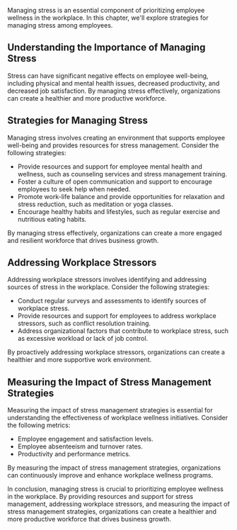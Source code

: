 
Managing stress is an essential component of prioritizing employee wellness in the workplace. In this chapter, we'll explore strategies for managing stress among employees.

Understanding the Importance of Managing Stress
-----------------------------------------------

Stress can have significant negative effects on employee well-being, including physical and mental health issues, decreased productivity, and decreased job satisfaction. By managing stress effectively, organizations can create a healthier and more productive workforce.

Strategies for Managing Stress
------------------------------

Managing stress involves creating an environment that supports employee well-being and provides resources for stress management. Consider the following strategies:

* Provide resources and support for employee mental health and wellness, such as counseling services and stress management training.
* Foster a culture of open communication and support to encourage employees to seek help when needed.
* Promote work-life balance and provide opportunities for relaxation and stress reduction, such as meditation or yoga classes.
* Encourage healthy habits and lifestyles, such as regular exercise and nutritious eating habits.

By managing stress effectively, organizations can create a more engaged and resilient workforce that drives business growth.

Addressing Workplace Stressors
------------------------------

Addressing workplace stressors involves identifying and addressing sources of stress in the workplace. Consider the following strategies:

* Conduct regular surveys and assessments to identify sources of workplace stress.
* Provide resources and support for employees to address workplace stressors, such as conflict resolution training.
* Address organizational factors that contribute to workplace stress, such as excessive workload or lack of job control.

By proactively addressing workplace stressors, organizations can create a healthier and more supportive work environment.

Measuring the Impact of Stress Management Strategies
----------------------------------------------------

Measuring the impact of stress management strategies is essential for understanding the effectiveness of workplace wellness initiatives. Consider the following metrics:

* Employee engagement and satisfaction levels.
* Employee absenteeism and turnover rates.
* Productivity and performance metrics.

By measuring the impact of stress management strategies, organizations can continuously improve and enhance workplace wellness programs.

In conclusion, managing stress is crucial to prioritizing employee wellness in the workplace. By providing resources and support for stress management, addressing workplace stressors, and measuring the impact of stress management strategies, organizations can create a healthier and more productive workforce that drives business growth.
